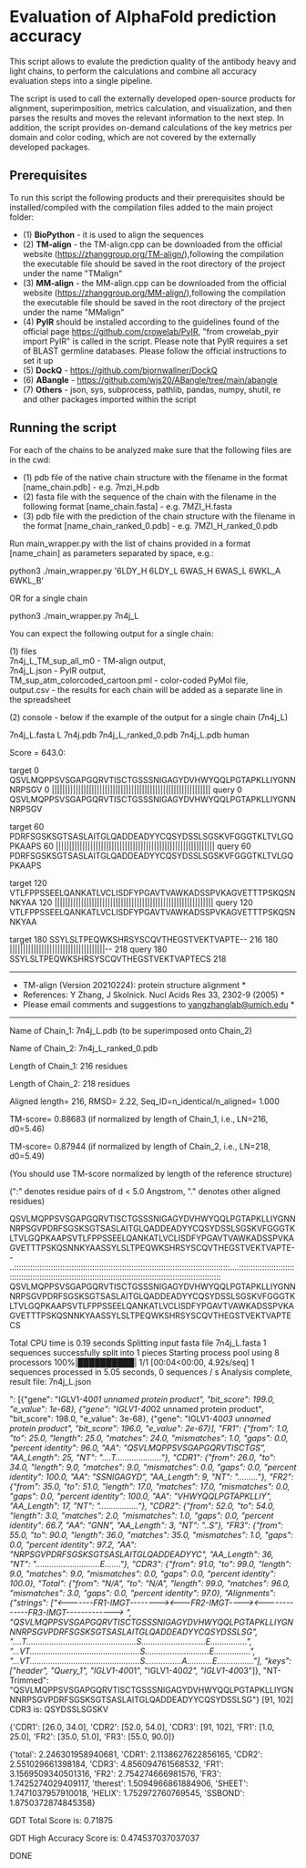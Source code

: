 # Evaluation of AlphaFold prediction accuracy

This script allows to evalute the prediction quality of the antibody heavy and light chains, to perform the calculations and combine all accuracy evaluation steps into a single pipeline. 

The script is used to call the externally developed open-source products for alignment, superimposition, metrics calculation, and visualization, and then parses the results and moves the relevant information to the next step. In addition, the script provides on-demand calculations of the key metrics per domain and color coding, which are not covered by the externally developed packages. 

## Prerequisites

To run this script the following products and their prerequisites should be installed/compiled with the compilation files added to the main project folder:

* (1) **BioPython** - it is used to align the sequences
* (2) **TM-align** - the TM-align.cpp can be downloaded from the official website (https://zhanggroup.org/TM-align/),following the compilation the executable file should be saved in the root directory of the project under the name "TMalign"
* (3) **MM-align** - the MM-align.cpp can be downloaded from the official website (https://zhanggroup.org/MM-align/),following the compilation the executable file should be saved in the root directory of the project under the name "MMalign"
* (4) **PyIR** should be installed according to the guidelines found of the official page https://github.com/crowelab/PyIR, "from crowelab_pyir import PyIR" is called in the script. Please note that PyIR requires a set of BLAST germline databases. Please follow the official instructions to set it up
* (5) **DockQ** -   https://github.com/bjornwallner/DockQ
* (6) **ABangle** -  https://github.com/wjs20/ABangle/tree/main/abangle
* (7) **Others** - json, sys, subprocess, pathlib, pandas, numpy, shutil, re and other packages imported within the script

## Running the script
For each of the chains to be analyzed make sure that the following files are in the cwd: 
* (1) pdb file of the native chain structure with the filename in the format [name_chain.pdb] - e.g. 7mzi_H.pdb
* (2) fasta file with the sequence of the chain with the filename in the following format [name_chain.fasta] - e.g. 7MZI_H.fasta
* (3) pdb file with the prediction of the chain structure with the filename in the format [name_chain_ranked_0.pdb] - e.g. 7MZI_H_ranked_0.pdb

Run main_wrapper.py with the list of chains provided in a format [name_chain] as parameters separated by space, e.g.: 

python3 ./main_wrapper.py '6LDY_H 6LDY_L 6WAS_H 6WAS_L 6WKL_A 6WKL_B'

OR for a single chain

python3 ./main_wrapper.py 7n4j_L

You can expect the following output for a single chain: 

(1) files  
7n4j_L_TM_sup_all_m0 - TM-align output,   
7n4j_L.json - PyIR output,   
TM_sup_atm_colorcoded_cartoon.pml - color-coded PyMol file,   
output.csv - the results for each chain will be added as a separate line in the spreadsheet  

(2) console - below if the example of the output for a single chain (7n4j_L)

7n4j_L.fasta L 7n4j.pdb 7n4j_L_ranked_0.pdb 7n4j_L.pdb human

Score = 643.0:

target            0 QSVLMQPPSVSGAPGQRVTISCTGSSSNIGAGYDVHWYQQLPGTAPKLLIYGNNNRPSGV
                  0 ||||||||||||||||||||||||||||||||||||||||||||||||||||||||||||
query             0 QSVLMQPPSVSGAPGQRVTISCTGSSSNIGAGYDVHWYQQLPGTAPKLLIYGNNNRPSGV

target           60 PDRFSGSKSGTSASLAITGLQADDEADYYCQSYDSSLSGSKVFGGGTKLTVLGQPKAAPS
                 60 ||||||||||||||||||||||||||||||||||||||||||||||||||||||||||||
query            60 PDRFSGSKSGTSASLAITGLQADDEADYYCQSYDSSLSGSKVFGGGTKLTVLGQPKAAPS

target          120 VTLFPPSSEELQANKATLVCLISDFYPGAVTVAWKADSSPVKAGVETTTPSKQSNNKYAA
                120 ||||||||||||||||||||||||||||||||||||||||||||||||||||||||||||
query           120 VTLFPPSSEELQANKATLVCLISDFYPGAVTVAWKADSSPVKAGVETTTPSKQSNNKYAA

target          180 SSYLSLTPEQWKSHRSYSCQVTHEGSTVEKTVAPTE-- 216
                180 ||||||||||||||||||||||||||||||||||||-- 218
query           180 SSYLSLTPEQWKSHRSYSCQVTHEGSTVEKTVAPTECS 218

 *********************************************************************
 * TM-align (Version 20210224): protein structure alignment          *
 * References: Y Zhang, J Skolnick. Nucl Acids Res 33, 2302-9 (2005) *
 * Please email comments and suggestions to yangzhanglab@umich.edu   *
 *********************************************************************
 
Name of Chain_1: 7n4j_L.pdb (to be superimposed onto Chain_2)

Name of Chain_2: 7n4j_L_ranked_0.pdb

Length of Chain_1: 216 residues

Length of Chain_2: 218 residues

Aligned length= 216, RMSD=   2.22, Seq_ID=n_identical/n_aligned= 1.000

TM-score= 0.88683 (if normalized by length of Chain_1, i.e., LN=216, d0=5.46)

TM-score= 0.87944 (if normalized by length of Chain_2, i.e., LN=218, d0=5.49)

(You should use TM-score normalized by length of the reference structure)

(":" denotes residue pairs of d <  5.0 Angstrom, "." denotes other aligned residues)

QSVLMQPPSVSGAPGQRVTISCTGSSSNIGAGYDVHWYQQLPGTAPKLLIYGNNNRPSGVPDRFSGSKSGTSASLAITGLQADDEADYYCQSYDSSLSGSKVFGGGTKLTVLGQPKAAPSVTLFPPSSEELQANKATLVCLISDFYPGAVTVAWKADSSPVKAGVETTTPSKQSNNKYAASSYLSLTPEQWKSHRSYSCQVTHEGSTVEKTVAPTE--
..::::::::::::::::::::::::::::::::::::::::::::::::::::::::::::::::::::::::::::::::::::::::::::::....::::::::::::::::::::::::::::::::::::::::::::::::::::::::::::::::::::::::::::::::::::::::::::::::::::::::::::::::::::  
QSVLMQPPSVSGAPGQRVTISCTGSSSNIGAGYDVHWYQQLPGTAPKLLIYGNNNRPSGVPDRFSGSKSGTSASLAITGLQADDEADYYCQSYDSSLSGSKVFGGGTKLTVLGQPKAAPSVTLFPPSSEELQANKATLVCLISDFYPGAVTVAWKADSSPVKAGVETTTPSKQSNNKYAASSYLSLTPEQWKSHRSYSCQVTHEGSTVEKTVAPTECS

Total CPU time is  0.19 seconds
Splitting input fasta file 7n4j_L.fasta
1 sequences successfully split into 1 pieces
Starting process pool using 8 processors
100%|██████████| 1/1 [00:04<00:00,  4.92s/seq]
1 sequences processed in 5.05 seconds, 0 sequences / s
Analysis complete, result file: 7n4j_L.json

": [{"gene": "IGLV1-40*01 unnamed protein product", "bit_score": 199.0, "e_value": 1e-68}, {"gene": "IGLV1-40*02 unnamed protein product", "bit_score": 198.0, "e_value": 3e-68}, {"gene": "IGLV1-40*03 unnamed protein product", "bit_score": 196.0, "e_value": 2e-67}], "FR1": {"from": 1.0, "to": 25.0, "length": 25.0, "matches": 24.0, "mismatches": 1.0, "gaps": 0.0, "percent identity": 96.0, "AA": "QSVLMQPPSVSGAPGQRVTISCTGS", "AA_Length": 25, "NT": "....T...................."}, "CDR1": {"from": 26.0, "to": 34.0, "length": 9.0, "matches": 9.0, "mismatches": 0.0, "gaps": 0.0, "percent identity": 100.0, "AA": "SSNIGAGYD", "AA_Length": 9, "NT": "........."}, "FR2": {"from": 35.0, "to": 51.0, "length": 17.0, "matches": 17.0, "mismatches": 0.0, "gaps": 0.0, "percent identity": 100.0, "AA": "VHWYQQLPGTAPKLLIY", "AA_Length": 17, "NT": "................."}, "CDR2": {"from": 52.0, "to": 54.0, "length": 3.0, "matches": 2.0, "mismatches": 1.0, "gaps": 0.0, "percent identity": 66.7, "AA": "GNN", "AA_Length": 3, "NT": "..S"}, "FR3": {"from": 55.0, "to": 90.0, "length": 36.0, "matches": 35.0, "mismatches": 1.0, "gaps": 0.0, "percent identity": 97.2, "AA": "NRPSGVPDRFSGSKSGTSASLAITGLQADDEADYYC", "AA_Length": 36, "NT": "............................E......."}, "CDR3": {"from": 91.0, "to": 99.0, "length": 9.0, "matches": 9.0, "mismatches": 0.0, "gaps": 0.0, "percent identity": 100.0}, "Total": {"from": "N/A", "to": "N/A", "length": 99.0, "matches": 96.0, "mismatches": 3.0, "gaps": 0.0, "percent identity": 97.0}, "Alignments": {"strings": ["<-------FR1-IMGT--------><CDR1-IM><---FR2-IMGT----><C><-------------FR3-IMGT------------->         ", "QSVLMQPPSVSGAPGQRVTISCTGSSSNIGAGYDVHWYQQLPGTAPKLLIYGNNNRPSGVPDRFSGSKSGTSASLAITGLQADDEADYYCQSYDSSLSG", "....T................................................S............................E................", "...VT................................................S............................E................", "...VT................................................S................A...........E................"], "keys": ["header", "Query_1", "IGLV1-40*01", "IGLV1-40*02", "IGLV1-40*03"]}, "NT-Trimmed": "QSVLMQPPSVSGAPGQRVTISCTGSSSNIGAGYDVHWYQQLPGTAPKLLIYGNNNRPSGVPDRFSGSKSGTSASLAITGLQADDEADYYCQSYDSSLSG"}
    [91, 102]
    CDR3 is: QSYDSSLSGSKV

{'CDR1': [26.0, 34.0], 'CDR2': [52.0, 54.0], 'CDR3': [91, 102], 'FR1': [1.0, 25.0], 'FR2': [35.0, 51.0], 'FR3': [55.0, 90.0]}

{'total': 2.246301958940681, 'CDR1': 2.1138627622856165, 'CDR2': 2.551029661398184, 'CDR3': 4.856094761568532, 'FR1': 3.1569509340501316, 'FR2': 2.754274666981576, 'FR3': 1.7425274029409117, 'therest': 1.5094966861884906, 'SHEET': 1.7471037957910018, 'HELIX': 1.752972760769545, 'SSBOND': 1.8750372874845358}

GDT Total Score is: 0.71875

GDT High Accuracy Score is: 0.474537037037037

DONE 
